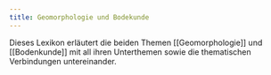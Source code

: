 ```yaml
---
title: Geomorphologie und Bodekunde
---
```


Dieses Lexikon erläutert die beiden Themen [[Geomorphologie]] und [[Bodenkunde]] mit all ihren Unterthemen sowie die thematischen Verbindungen untereinander.
